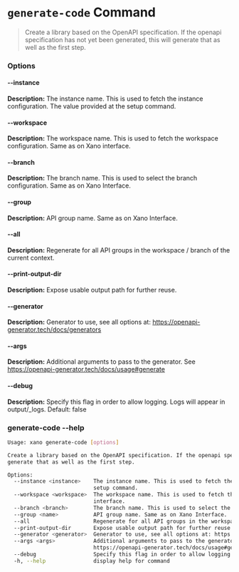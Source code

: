 # `generate-code` Command
> Create a library based on the OpenAPI specification. If the openapi specification has not yet been generated, this will generate that as well as the first step.
### Options

#### --instance <instance>
**Description:** The instance name. This is used to fetch the instance configuration. The value provided at the setup command.
#### --workspace <workspace>
**Description:** The workspace name. This is used to fetch the workspace configuration. Same as on Xano interface.
#### --branch <branch>
**Description:** The branch name. This is used to select the branch configuration. Same as on Xano Interface.
#### --group <name>
**Description:** API group name. Same as on Xano Interface.
#### --all
**Description:** Regenerate for all API groups in the workspace / branch of the current context.
#### --print-output-dir
**Description:** Expose usable output path for further reuse.
#### --generator <generator>
**Description:** Generator to use, see all options at: https://openapi-generator.tech/docs/generators
#### --args <args>
**Description:** Additional arguments to pass to the generator. See https://openapi-generator.tech/docs/usage#generate
#### --debug
**Description:** Specify this flag in order to allow logging. Logs will appear in output/_logs. Default: false

### generate-code --help
```sh
Usage: xano generate-code [options]

Create a library based on the OpenAPI specification. If the openapi specification has not yet been generated, this will
generate that as well as the first step.

Options:
  --instance <instance>    The instance name. This is used to fetch the instance configuration. The value provided at the
                           setup command.
  --workspace <workspace>  The workspace name. This is used to fetch the workspace configuration. Same as on Xano
                           interface.
  --branch <branch>        The branch name. This is used to select the branch configuration. Same as on Xano Interface.
  --group <name>           API group name. Same as on Xano Interface.
  --all                    Regenerate for all API groups in the workspace / branch of the current context.
  --print-output-dir       Expose usable output path for further reuse.
  --generator <generator>  Generator to use, see all options at: https://openapi-generator.tech/docs/generators
  --args <args>            Additional arguments to pass to the generator. See
                           https://openapi-generator.tech/docs/usage#generate
  --debug                  Specify this flag in order to allow logging. Logs will appear in output/_logs. Default: false
  -h, --help               display help for command
```